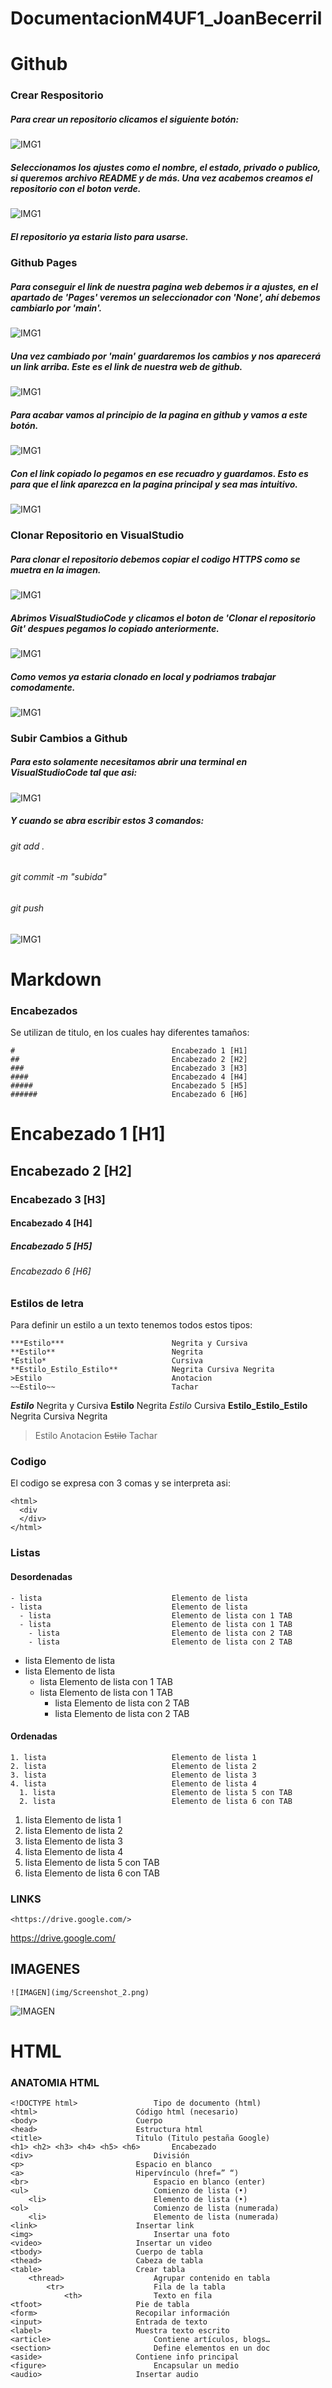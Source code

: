 # DocumentacionM4UF1_JoanBecerril

# Github
### Crear Respositorio
##### Para crear un repositorio clicamos el siguiente botón:
![IMG1](img/1.jpg)
##### Seleccionamos los ajustes como el nombre, el estado, privado o publico, si queremos archivo README y de más. Una vez acabemos creamos el repositorio con el boton verde.
![IMG1](img/2.jpg)
##### El repositorio ya estaria listo para usarse.

### Github Pages
##### Para conseguir el link de nuestra pagina web debemos ir a ajustes, en el apartado de 'Pages' veremos un seleccionador con 'None', ahí debemos cambiarlo por 'main'.
![IMG1](img/6.jpg)
##### Una vez cambiado por 'main' guardaremos los cambios y nos aparecerá un link arriba. Este es el link de nuestra web de github.
![IMG1](img/7.jpg)
##### Para acabar vamos al principio de la pagina en github y vamos a este botón.
![IMG1](img/8.jpg)
##### Con el link copiado lo pegamos en ese recuadro y guardamos. Esto es para que el link aparezca en la pagina principal y sea mas intuitivo.
![IMG1](img/9.jpg)

### Clonar Repositorio en VisualStudio
##### Para clonar el repositorio debemos copiar el codigo HTTPS como se muetra en la imagen.
![IMG1](img/3.jpg)
##### Abrimos VisualStudioCode y clicamos el boton de 'Clonar el repositorio Git' despues pegamos lo copiado anteriormente.
![IMG1](img/4.jpg)
##### Como vemos ya estaria clonado en local y podriamos trabajar comodamente.
![IMG1](img/5.jpg)

### Subir Cambios a Github
##### Para esto solamente necesitamos abrir una terminal en VisualStudioCode tal que asi:
![IMG1](img/10.jpg)
##### Y cuando se abra escribir estos 3 comandos:
###### git add .
###### git commit -m "subida"
###### git push
![IMG1](img/11.jpg)

# Markdown
### Encabezados
Se utilizan de titulo, en los cuales hay diferentes tamaños:
```
#                                   Encabezado 1 [H1]
##                                  Encabezado 2 [H2]
###                                 Encabezado 3 [H3]
####                                Encabezado 4 [H4]
#####                               Encabezado 5 [H5]
######                              Encabezado 6 [H6]
```
#                                   Encabezado 1 [H1]
##                                  Encabezado 2 [H2]
###                                 Encabezado 3 [H3]
####                                Encabezado 4 [H4]
#####                               Encabezado 5 [H5]
######                              Encabezado 6 [H6]

### Estilos de letra
Para definir un estilo a un texto tenemos todos estos tipos:
```
***Estilo***                        Negrita y Cursiva
**Estilo**                          Negrita
*Estilo*                            Cursiva
**Estilo_Estilo_Estilo**            Negrita Cursiva Negrita
>Estilo                             Anotacion
~~Estilo~~                          Tachar
```
***Estilo***                        Negrita y Cursiva
**Estilo**                          Negrita
*Estilo*                            Cursiva
**Estilo_Estilo_Estilo**            Negrita Cursiva Negrita
>Estilo                             Anotacion
~~Estilo~~                          Tachar

### Codigo
El codigo se expresa con 3 comas y se interpreta asi:
```
<html>
  <div
  </div>
</html>
```
<html>
  <div
  </div>
</html>

### Listas
#### Desordenadas
```
- lista                             Elemento de lista
- lista                             Elemento de lista
  - lista                           Elemento de lista con 1 TAB
  - lista                           Elemento de lista con 1 TAB
    - lista                         Elemento de lista con 2 TAB
    - lista                         Elemento de lista con 2 TAB
```
- lista                             Elemento de lista
- lista                             Elemento de lista
  - lista                           Elemento de lista con 1 TAB
  - lista                           Elemento de lista con 1 TAB
    - lista                         Elemento de lista con 2 TAB
    - lista                         Elemento de lista con 2 TAB
#### Ordenadas
```
1. lista                            Elemento de lista 1
2. lista                            Elemento de lista 2
3. lista                            Elemento de lista 3
4. lista                            Elemento de lista 4
  1. lista                          Elemento de lista 5 con TAB
  2. lista                          Elemento de lista 6 con TAB
```
1. lista                            Elemento de lista 1
2. lista                            Elemento de lista 2
3. lista                            Elemento de lista 3
4. lista                            Elemento de lista 4
  1. lista                          Elemento de lista 5 con TAB
  2. lista                          Elemento de lista 6 con TAB

### LINKS
```
<https://drive.google.com/>
```
<https://drive.google.com/>

## IMAGENES
```
![IMAGEN](img/Screenshot_2.png)
```
![IMAGEN](img/Screenshot_2.png)


# HTML

### ANATOMIA HTML
```
<!DOCTYPE html>					Tipo de documento (html)
<html>						Código html (necesario)
<body>						Cuerpo
<head>						Estructura html
<title>						Titulo (Titulo pestaña Google)
<h1> <h2> <h3> <h4> <h5> <h6>		Encabezado
<div>							División
<p>							Espacio en blanco
<a>							Hipervínculo (href=” “)
<br>							Espacio en blanco (enter)
<ul>							Comienzo de lista (•)
	<li>						Elemento de lista (•)
<ol>							Comienzo de lista (numerada)
	<li>						Elemento de lista (numerada)
<link>						Insertar link 
<img>							Insertar una foto
<video>						Insertar un video
<tbody>						Cuerpo de tabla
<thead>						Cabeza de tabla
<table>						Crear tabla
	<thread>					Agrupar contenido en tabla
		<tr>					Fila de la tabla
			<th>				Texto en fila
<tfoot>						Pie de tabla
<form>						Recopilar información
<input>						Entrada de texto
<label>						Muestra texto escrito
<article>						Contiene artículos, blogs…
<section>						Define elementos en un doc
<aside>						Contiene info principal
<figure>						Encapsular un medio
<audio>						Insertar audio
```
